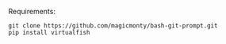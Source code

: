 Requirements:
```
git clone https://github.com/magicmonty/bash-git-prompt.git
pip install virtualfish
```
